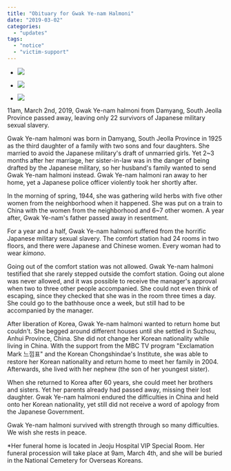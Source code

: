 ```yaml
---
title: "Obituary for Gwak Ye-nam Halmoni"
date: "2019-03-02"
categories: 
  - "updates"
tags: 
  - "notice"
  - "victim-support"
---
```


- ![](https://r2.womenandwar.net/2019/03/53665535_2496643913710354_3085841016134041600_o-1024x680.jpg)
    
- ![](https://r2.womenandwar.net/2019/03/53356795_2496677997040279_3575479004548825088_o-1024x725.jpg)
    
- ![](https://r2.womenandwar.net/2019/03/52868348_2496678173706928_5412715548188344320_o-1024x725.jpg)
    

11am, March 2nd, 2019, Gwak Ye-nam halmoni from Damyang, South Jeolla Province passed away, leaving only 22 survivors of Japanese military sexual slavery.

Gwak Ye-nam halmoni was born in Damyang, South Jeolla Province in 1925 as the third daughter of a family with two sons and four daughters. She married to avoid the Japanese military's draft of unmarried girls. Yet 2~3 months after her marriage, her sister-in-law was in the danger of being drafted by the Japanese military, so her husband's family wanted to send Gwak Ye-nam halmoni instead. Gwak Ye-nam halmoni ran away to her home, yet a Japanese police officer violently took her shortly after.

In the morning of spring, 1944, she was gathering wild herbs with five other women from the neighborhood when it happened. She was put on a train to China with the women from the neighborhood and 6~7 other women. A year after, Gwak Ye-nam's father passed away in resentment.

For a year and a half, Gwak Ye-nam halmoni suffered from the horrific Japanese military sexual slavery. The comfort station had 24 rooms in two floors, and there were Japanese and Chinese women. Every woman had to wear _kimono_.

Going out of the comfort station was not allowed. Gwak Ye-nam halmoni testified that she rarely stepped outside the comfort station. Going out alone was never allowed, and it was possible to receive the manager's approval when two to three other people accompanied. She could not even think of escaping, since they checked that she was in the room three times a day. She could go to the bathhouse once a week, but still had to be accompanied by the manager.

After liberation of Korea, Gwak Ye-nam halmoni wanted to return home but couldn't. She begged around different houses until she settled in Suzhou, Anhui Province, China. She did not change her Korean nationality while living in China. With the support from the MBC TV program "Exclamation Mark 느낌표" and the Korean Chongshindae's Institute, she was able to restore her Korean nationality and return home to meet her family in 2004. Afterwards, she lived with her nephew (the son of her youngest sister).

When she returned to Korea after 60 years, she could meet her brothers and sisters. Yet her parents already had passed away, missing their lost daughter. Gwak Ye-nam halmoni endured the difficulties in China and held onto her Korean nationality, yet still did not receive a word of apology from the Japanese Government.

Gwak Ye-nam halmoni survived with strength through so many difficulties. We wish she rests in peace.

\*Her funeral home is located in Jeoju Hospital VIP Special Room. Her funeral procession will take place at 9am, March 4th, and she will be buried in the National Cemetery for Overseas Koreans.
